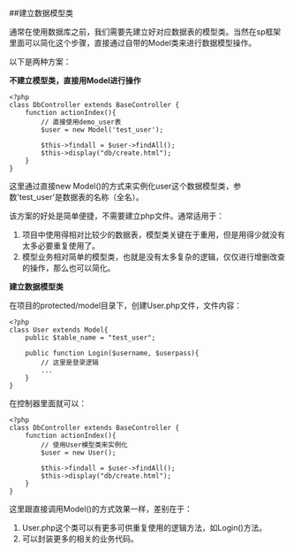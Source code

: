 ##建立数据模型类

通常在使用数据库之前，我们需要先建立好对应数据表的模型类。当然在sp框架里面可以简化这个步骤，直接通过自带的Model类来进行数据模型操作。

以下是两种方案：

**不建立模型类，直接用Model进行操作**

	<?php
	class DbController extends BaseController {
		function actionIndex(){
			// 直接使用demo_user表
			$user = new Model('test_user');

			$this->findall = $user->findAll();
			$this->display("db/create.html");
		}
	}

这里通过直接new Model()的方式来实例化user这个数据模型类，参数'test_user'是数据表的名称（全名）。

该方案的好处是简单便捷，不需要建立php文件。通常适用于：

1. 项目中使用得相对比较少的数据表，模型类关键在于重用，但是用得少就没有太多必要重复使用了。
2. 模型业务相对简单的模型类，也就是没有太多复杂的逻辑，仅仅进行增删改查的操作，那么也可以简化。

**建立数据模型类**

在项目的protected/model目录下，创建User.php文件，文件内容：

	<?php
	class User extends Model{
		public $table_name = "test_user";
		
		public function Login($username, $userpass){
			// 这里是登录逻辑
			...
		}
	}
	
在控制器里面就可以：

	<?php
	class DbController extends BaseController {
		function actionIndex(){
			// 使用User模型类来实例化
			$user = new User();

			$this->findall = $user->findAll();
			$this->display("db/create.html");
		}
	}
	
这里跟直接调用Model()的方式效果一样，差别在于：

1. User.php这个类可以有更多可供重复使用的逻辑方法，如Login()方法。
2. 可以封装更多的相关的业务代码。